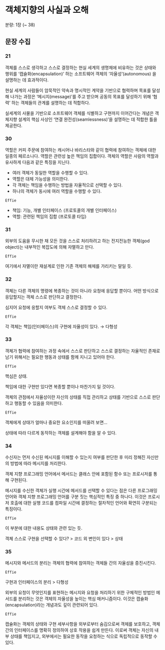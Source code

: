 # 객체지향의 사실과 오해

분량: 1장 (~ 38)

## 문장 수집

### 21

객체를 스스로 생각하고 스스로 결정하는 현실 세계의 생명체에 비유하는 것은 상태와 행위를 ‘캡슐화(encapsulation)’ 하는 소프트웨어 객체의 ‘자율성’(autonomous) 을 설명하는 데 효과적이다.

현실 세계의 사람들이 암묵적인 약속과 명시적인 계약을 기반으로 협력하며 목표를 달성해 나가는 과정은 ‘메시지(message)’를 주고 받으며 공동의 목표를 달성하기 위해 ‘협력’ 하는 객체들의 관계를 설명하는 데 적합하다.

실세계의 사물을 기반으로 소프트웨어 객체를 식별하고 구현까지 이어간다는 개념은 객체지향 설계의 핵심 사상인 ‘연결 완전성(seamlessness)’을 설명하는 데 적합한 틀을 제공한다.

### 30

역할은 커피 주문에 참여하는 캐시어나 바리스타와 같이 협력에 참여하는 객체에 대한 일종의 페르소나다. 역할은 관련성 높은 책임의 집합이다. 객체의 역할은 사람의 역할과 유사하게 다음과 같은 특징을 지닌다.

- 여러 객체가 동일한 역할을 수행할 수 있다.
- 역할은 대체 가능성을 의미한다.
- 각 객체는 책임을 수행하는 방법을 자율적으로 선택할 수 있다.
- 하나의 객체가 동시에 여러 역할을 수행할 수 있다.

`Effie`

- 책임: 기능, 개별 인터페이스 (프로토콜의 개별 인터페이스)
- 역할: 관련된 책임의 집합 (프로토콜 타입)

### 31

외부의 도움을 무시한 채 모든 것을 스스로 처리하려고 하는 전지전능한 객체(god object)는 내부적인 복잡도에 의해 자멸하고 만다. 

`Effie`

여기에서 자멸이란 재설계로 인한 기존 객체의 해체를 가리키는 말일 듯.

### 32

객체는 다른 객체의 명령에 복종하는 것이 아니라 요청에 응답할 뿐이다. 어떤 방식으로 응답할지는 객체 스스로 판단하고 결정한다.

심지어 요청에 응할지 여부도 객체 스스로 결정할 수 있다.

`Effie`

각 객체는 책임(인터페이스)의 구현에 자율성이 있다. → 다형성

### 33

객체가 협력에 참여하는 과정 속에서 스스로 판단하고 스스로 결정하는 자율적인 존재로 남기 위해서는 필요한 행동과 상태를 함께 지니고 있어야 한다.

`Effie`

핵심은 상태.

책임에 대한 구현만 있다면 복종할 뿐이나 마찬가지 일 것이다.

객체의 관점에서 자율성이란 자신의 상태를 직접 관리하고 상태를 기반으로 스스로 판단하고 행동할 수 있음을 의미한다.

`Effie`

객체에게 상태가 얼마나 중요한 요소인지를 떠올려 보면…

상태에 따라 다르게 동작하는 객체를 설계해야 함을 알 수 있다.

### 34

수신자는 먼저 수신된 메시지를 이해할 수 있는지 여부를 판단한 후 미리 정해진 자신만의 방법에 따라 메시지를 처리한다.

객체 지향 프로그래밍 언어에서 메서드는 클래스 안에 포함된 함수 또는 프로시저를 통해 구현된다.

메시지를 수신한 객체가 실행 시간에 메서드를 선택할 수 있다는 점은 다른 프로그래밍 언어와 객체 지향 프로그래밍 언어를 구분 짓는 핵심적인 특징 중 하나다. 이것은 프로시저 호출에 대한 실행 코드를 컴파일 시간에 결정하는 절차적인 언어와 확연히 구분되는 특징이다.

`Effie`

이 부분에 대한 내용도 상태와 관련 있는 듯.

객체 스스로 구현을 선택할 수 있다? > 코드 외 변인이 있다 > 상태

### 35

메시지와 메서드의 분리는 객체의 협력에 참여하는 객체들 간의 자율성을 증진시킨다.

`Effie`

구현과 인터페이스의 분리 > 다형성

외부의 요청이 무엇인지를 표현하는 메시지와 요청을 처리하기 위한 구체적인 방법인 메서드를 분리하는 것은 객체의 자율성을 높이는 핵심 매커니즘이다. 이것은 캡슐화(encapsulation)라는 개념과도 깊이 관련되어 있다.

`Effie`

캡슐화는 객체의 상태와 구현 세부사항을 외부로부터 숨김으로써 객체를 보호하고, 객체 간의 인터페이스를 명확히 정의하여 상호 작용을 쉽게 만든다. 이로써 객체는 자신의 내부 상태를 책임지고, 외부에서는 필요한 동작을 요청하는 식으로 독립적으로 동작할 수 있다.